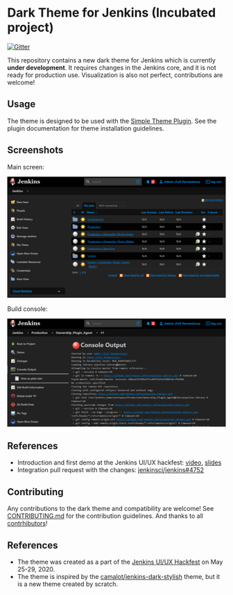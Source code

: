 # Dark Theme for Jenkins (Incubated project)

[![Gitter](https://badges.gitter.im/jenkinsci/hackfest.svg)](https://gitter.im/jenkinsci/hackfest?utm_source=badge&utm_medium=badge&utm_campaign=pr-badge)

This repository contains a new dark theme for Jenkins which is currently **under development**.
It requires changes in the Jenkins core, and it is not ready for production use.
Visualization is also not perfect, contributions are welcome!

## Usage

The theme is designed to be used with the [Simple Theme Plugin](https://plugins.jenkins.io/simple-theme-plugin/).
See the plugin documentation for theme installation guidelines.

## Screenshots

Main screen:

![Main screen](./docs/images/screenshot_main.png)

Build console:

![Build console log](./docs/images/screenshot_build_console.PNG)

## References

* Introduction and first demo at the Jenkins UI/UX hackfest:
  [video](https://youtu.be/hJuAO09rKLM?t=1357),
  [slides](https://docs.google.com/presentation/d/19N4B7BXu_Zfw8IDdUAZl_83-jXDAvwWC2KI6BvvNUCI/edit#slide=id.g8790db40db_0_205)
* Integration pull request with the changes:
  [jenkinsci/jenkins#4752](https://github.com/jenkinsci/jenkins/pull/4752)

## Contributing

Any contributions to the dark theme and compatibility are welcome!
See [CONTRIBUTING.md](./CONTRIBUTING.md) for the contribution guidelines.
And thanks to all [contrhibutors](./CONTRIBUTORS.md)!

## References

* The theme was created as a part of the [Jenkins UI/UX Hackfest](https://github.com/jenkinsci/ui-ux-hackfest-2020) on May 25-29, 2020.
* The theme is inspired by the [camalot/jenkins-dark-stylish](https://github.com/camalot/jenkins-dark-stylish) theme, but it is a new theme created by scratch.
